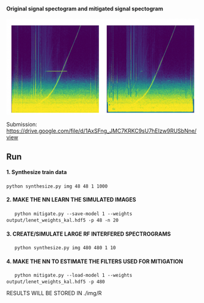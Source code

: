 
#### Original signal spectogram and mitigated signal spectogram
[![](https://github.com/kalyan0510/RFI/blob/master/readmemedia/mit_comp.png)](https://drive.google.com/file/d/1AxSFng_JMC7KRKC9sU7hEIzw9RUSbNne/view?usp=sharing)

Submission: https://drive.google.com/file/d/1AxSFng_JMC7KRKC9sU7hEIzw9RUSbNne/view
## Run

#### 1. Synthesize train data
   ``` python synthesize.py img 48 48 1 1000 ```

#### 2. MAKE THE NN LEARN THE SIMULATED IMAGES
   ```    python mitigate.py --save-model 1 --weights output/lenet_weights_kal.hdf5 -p 48 -n 20    ``` 

#### 3. CREATE/SIMULATE LARGE RF INTERFERED SPECTROGRAMS
   ```    python synthesize.py img 480 480 1 10    ``` 

#### 4. MAKE THE NN TO ESTIMATE THE FILTERS USED FOR MITIGATION
   ```    python mitigate.py --load-model 1 --weights output/lenet_weights_kal.hdf5 -p 480    ``` 
   
   RESULTS WILL BE STORED IN  ./img/R


